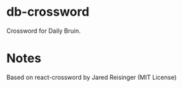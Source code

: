 # db-crossword
Crossword for Daily Bruin.

# Notes
Based on react-crossword by Jared Reisinger (MIT License)